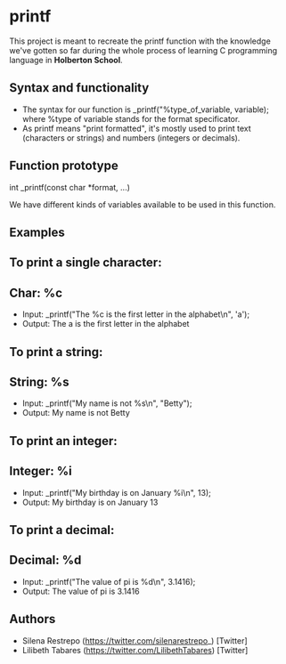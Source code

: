 # printf
This project is meant to recreate the printf function with the knowledge we've gotten so far during the whole process of learning C programming language in __Holberton School__.
 ## Syntax and functionality
 - The syntax for our function is _printf("%type_of_variable, variable); where %type of variable stands for the format specificator. 
 - As printf means "print formatted", it's mostly used to print text (characters or strings) and numbers (integers or decimals).
 
 ## Function prototype
int _printf(const char *format, ...)

We have different kinds of variables available to be used in this function. 

## Examples

## To print a single character:
## Char: %c
- Input: _printf("The %c is the first letter in the alphabet\n", 'a');
- Output: The a is the first letter in the alphabet

## To print a string:
## String: %s
- Input: _printf("My name is not %s\n", "Betty");
- Output: My name is not Betty

## To print an integer:
## Integer: %i
- Input: _printf("My birthday is on January %i\n", 13);
- Output: My birthday is on January 13

## To print a decimal:
## Decimal: %d
- Input: _printf("The value of pi is %d\n", 3.1416);
- Output: The value of pi is 3.1416

## Authors
- Silena Restrepo (https://twitter.com/silenarestrepo_) [Twitter]
- Lilibeth Tabares (https://twitter.com/LilibethTabares) [Twitter]
